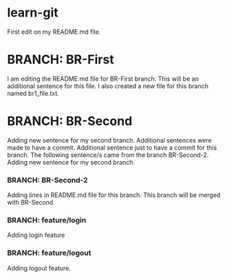 # learn-git
First edit on my README.md file.

# BRANCH: BR-First
I am editing the README.md file for BR-First branch. This will be an additional sentence for this file. I also created a new file for this branch named br1_file.txt.

# BRANCH: BR-Second
Adding new sentence for my second branch. Additional sentences were made to have a commit.
Additional sentence just to have a commit for this branch.
The following sentence/s came from the branch BR-Second-2.
Adding new sentence for my second branch.

### BRANCH: BR-Second-2
Adding lines in README.md file for this branch. This branch will be merged with BR-Second.

### BRANCH: feature/login
Adding login feature

### BRANCH: feature/logout
Adding logout feature.
